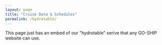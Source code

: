 ```yaml
---
layout: page
title: "Cruise Data & Schedules"
permalink: /hydrotable/
---
```

This page just has an embed of our "hydrotable" serive that any GO-SHIP
website can use.
